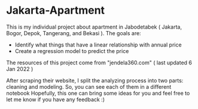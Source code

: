 # Jakarta-Apartment
This is my individual project about apartment in Jabodetabek ( Jakarta, Bogor, Depok, Tangerang, and Bekasi ). The goals are:
- Identify what things that have a linear relationship with annual price
- Create a regression model to predict the price

The resources of this project come from "jendela360.com" ( last updated 6 Jan 2022 )

After scraping their website, I split the analyzing process into two parts: cleaning and modeling. So, you can see each of them in a different notebook
Hopefully, this one can bring some ideas for you and feel free to let me know if you have any feedback :)
